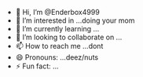 - 👋 Hi, I’m @Enderbox4999
- 👀 I’m interested in ...doing your mom
- 🌱 I’m currently learning ...
- 💞️ I’m looking to collaborate on ...
- 📫 How to reach me ...dont
- 😄 Pronouns: ...deez/nuts
- ⚡ Fun fact: ...

<!---
Enderbox4999/Enderbox4999 is a ✨ special ✨ repository because its `README.md` (this file) appears on your GitHub profile.
You can click the Preview link to take a look at your changes.
--->
